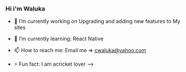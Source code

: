 ### Hi i'm Waluka

- 🔭 I’m currently working on Upgrading and adding new features to My sites
- 🌱 I’m currently learning: React Native
- 📫 How to reach me: Email me => cwaluka@yahoo.com

- ⚡ Fun fact: I am acricket lover
-->
